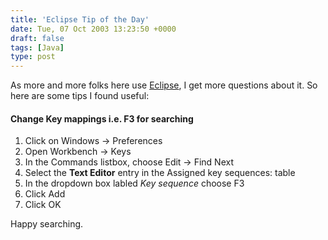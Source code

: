 ```yaml
---
title: 'Eclipse Tip of the Day'
date: Tue, 07 Oct 2003 13:23:50 +0000
draft: false
tags: [Java]
type: post
---
```


As more and more folks here use [Eclipse](http://www.eclipse.org/), I get more questions about it. So here are some tips I found useful:

#### Change Key mappings i.e. F3 for searching

1.  Click on Windows -> Preferences
2.  Open Workbench -> Keys
3.  In the Commands listbox, choose Edit -> Find Next
4.  Select the **Text Editor** entry in the Assigned key sequences: table
5.  In the dropdown box labled _Key sequence_ choose F3
6.  Click Add
7.  Click OK

Happy searching.